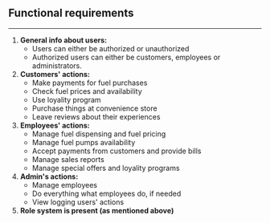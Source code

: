 ## Functional requirements

---

1. **General info about users:**
   -  Users can either be authorized or unauthorized
   -  Authorized users can either be customers, employees or administrators.
2. **Customers' actions:**
   -  Make payments for fuel purchases
   -  Check fuel prices and availability
   -  Use loyality program
   -  Purchase things at convenience store
   -  Leave reviews about their experiences
3. **Employees' actions:**
   -  Manage fuel dispensing and fuel pricing
   -  Manage fuel pumps availability
   -  Accept payments from customers and provide bills
   -  Manage sales reports
   -  Manage special offers and loyality programs
4. **Admin's actions:**
   -  Manage employees
   -  Do everything what employees do, if needed
   -  View logging users' actions
5. **Role system is present (as mentioned above)**
